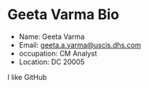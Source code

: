 # Geeta Varma Bio

- Name: Geeta Varma
- Email: geeta.a.varma@uscis.dhs.com
- occupation: CM Analyst
- Location: DC 20005


I like GitHub
